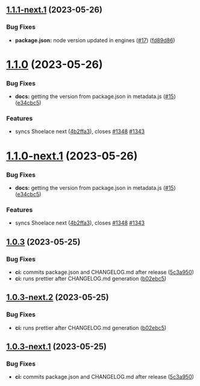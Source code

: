 ## [1.1.1-next.1](https://github.com/circular-o/circular/compare/v1.1.0...v1.1.1-next.1) (2023-05-26)

### Bug Fixes

- **package.json:** node version updated in engines ([#17](https://github.com/circular-o/circular/issues/17)) ([fd89d86](https://github.com/circular-o/circular/commit/fd89d86bfa805e808c673190e7170171fe489625))

# [1.1.0](https://github.com/circular-o/circular/compare/v1.0.3...v1.1.0) (2023-05-26)

### Bug Fixes

- **docs:** getting the version from package.json in metadata.js ([#15](https://github.com/circular-o/circular/issues/15)) ([e34cbc5](https://github.com/circular-o/circular/commit/e34cbc54d75e430bf2cc1d1c719f5a5498655673))

### Features

- syncs Shoelace next ([4b2ffa3](https://github.com/circular-o/circular/commit/4b2ffa33eeb1a06d15c7fa258f1d3dc55741f7e9)), closes [#1348](https://github.com/circular-o/circular/issues/1348) [#1343](https://github.com/circular-o/circular/issues/1343)

# [1.1.0-next.1](https://github.com/circular-o/circular/compare/v1.0.3...v1.1.0-next.1) (2023-05-26)

### Bug Fixes

- **docs:** getting the version from package.json in metadata.js ([#15](https://github.com/circular-o/circular/issues/15)) ([e34cbc5](https://github.com/circular-o/circular/commit/e34cbc54d75e430bf2cc1d1c719f5a5498655673))

### Features

- syncs Shoelace next ([4b2ffa3](https://github.com/circular-o/circular/commit/4b2ffa33eeb1a06d15c7fa258f1d3dc55741f7e9)), closes [#1348](https://github.com/circular-o/circular/issues/1348) [#1343](https://github.com/circular-o/circular/issues/1343)

## [1.0.3](https://github.com/circular-o/circular/compare/v1.0.2...v1.0.3) (2023-05-25)

### Bug Fixes

- **ci:** commits package.json and CHANGELOG.md after release ([5c3a950](https://github.com/circular-o/circular/commit/5c3a9501a3d89bd6d1f370173d6f41f3a35c3727))
- **ci:** runs prettier after CHANGELOG.md generation ([b02ebc5](https://github.com/circular-o/circular/commit/b02ebc5ee28fd206bc5c153579ebc3784504f199))

## [1.0.3-next.2](https://github.com/circular-o/circular/compare/v1.0.3-next.1...v1.0.3-next.2) (2023-05-25)

### Bug Fixes

- **ci:** runs prettier after CHANGELOG.md generation ([b02ebc5](https://github.com/circular-o/circular/commit/b02ebc5ee28fd206bc5c153579ebc3784504f199))

## [1.0.3-next.1](https://github.com/circular-o/circular/compare/v1.0.2...v1.0.3-next.1) (2023-05-25)

### Bug Fixes

- **ci:** commits package.json and CHANGELOG.md after release ([5c3a950](https://github.com/circular-o/circular/commit/5c3a9501a3d89bd6d1f370173d6f41f3a35c3727))

